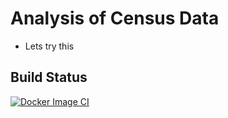 # Analysis of Census Data
- Lets try this

## Build Status
[![Docker Image CI](https://github.com/chinkitp/census-analysis/actions/workflows/docker-image.yml/badge.svg?branch=main)](https://github.com/chinkitp/census-analysis/actions/workflows/docker-image.yml)
